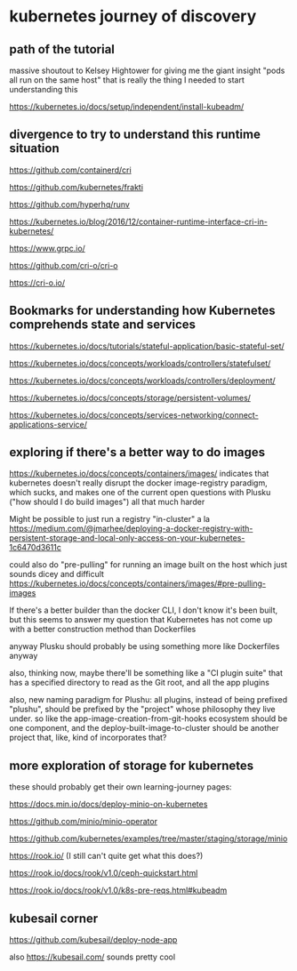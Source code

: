 # kubernetes journey of discovery

## path of the tutorial

massive shoutout to Kelsey Hightower for giving me the giant insight "pods all run on the same host" that is really the thing I needed to start understanding this

https://kubernetes.io/docs/setup/independent/install-kubeadm/

## divergence to try to understand this runtime situation

https://github.com/containerd/cri

https://github.com/kubernetes/frakti

https://github.com/hyperhq/runv

https://kubernetes.io/blog/2016/12/container-runtime-interface-cri-in-kubernetes/

https://www.grpc.io/

https://github.com/cri-o/cri-o

https://cri-o.io/

## Bookmarks for understanding how Kubernetes comprehends state and services

https://kubernetes.io/docs/tutorials/stateful-application/basic-stateful-set/

https://kubernetes.io/docs/concepts/workloads/controllers/statefulset/

https://kubernetes.io/docs/concepts/workloads/controllers/deployment/

https://kubernetes.io/docs/concepts/storage/persistent-volumes/

https://kubernetes.io/docs/concepts/services-networking/connect-applications-service/

## exploring if there's a better way to do images

https://kubernetes.io/docs/concepts/containers/images/ indicates that kubernetes doesn't really disrupt the docker image-registry paradigm, which sucks, and makes one of the current open questions with Plusku ("how should I do build images") all that much harder

Might be possible to just run a registry "in-cluster" a la https://medium.com/@jmarhee/deploying-a-docker-registry-with-persistent-storage-and-local-only-access-on-your-kubernetes-1c6470d3611c

could also do "pre-pulling" for running an image built on the host which just sounds dicey and difficult https://kubernetes.io/docs/concepts/containers/images/#pre-pulling-images

If there's a better builder than the docker CLI, I don't know it's been built, but this seems to answer my question that Kubernetes has not come up with a better construction method than Dockerfiles

anyway Plusku should probably be using something more like Dockerfiles anyway

also, thinking now, maybe there'll be something like a "CI plugin suite" that has a specified directory to read as the Git root, and all the app plugins

also, new naming paradigm for Plushu: all plugins, instead of being prefixed "plushu", should be prefixed by the "project" whose philosophy they live under. so like the app-image-creation-from-git-hooks ecosystem should be one component, and the deploy-built-image-to-cluster should be another project that, like, kind of incorporates that?

## more exploration of storage for kubernetes

these should probably get their own learning-journey pages:

https://docs.min.io/docs/deploy-minio-on-kubernetes

https://github.com/minio/minio-operator

https://github.com/kubernetes/examples/tree/master/staging/storage/minio

https://rook.io/ (I still can't quite get what this does?)

https://rook.io/docs/rook/v1.0/ceph-quickstart.html

https://rook.io/docs/rook/v1.0/k8s-pre-reqs.html#kubeadm

## kubesail corner

https://github.com/kubesail/deploy-node-app

also https://kubesail.com/ sounds pretty cool
